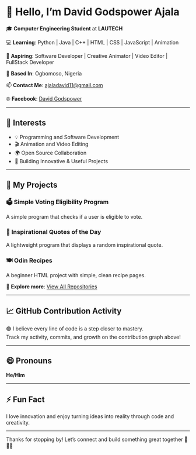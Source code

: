 # 👋 Hello, I’m David Godspower Ajala 

🎓 **Computer Engineering Student** at **LAUTECH**  

💻 **Learning**: Python | Java | C++ | HTML | CSS | JavaScript | Animation 

🚀 **Aspiring**: Software Developer | Creative Animator | Video Editor | FullStack Developer

📍 **Based In**: Ogbomoso, Nigeria

📫 **Contact Me**: [ajaladavid11@gmail.com](mailto:ajaladavid11@gmail.com)  

🌐 **Facebook**: [David Godspower](https://web.facebook.com/facebook.comDavidGodpowerAjalaDGA/)

---

## 👀 Interests

- 💡 Programming and Software Development  
- 🎬 Animation and Video Editing  
- 🌍 Open Source Collaboration  
- 🔧 Building Innovative & Useful Projects  

---

## 💼 My Projects

### 🗳 Simple Voting Eligibility Program  
A simple program that checks if a user is eligible to vote.

### 💬 Inspirational Quotes of the Day  
A lightweight program that displays a random inspirational quote.

### 🍽 Odin Recipes  
A beginner HTML project with simple, clean recipe pages.

🔗 **Explore more**: [View All Repositories](https://github.com/David-Godspower?tab=repositories)

---

## 📈 GitHub Contribution Activity

🟢 I believe every line of code is a step closer to mastery.  
Track my activity, commits, and growth on the contribution graph above!

---

## 😄 Pronouns  
**He/Him**

---

## ⚡ Fun Fact  
I love innovation and enjoy turning ideas into reality through code and creativity.

---

Thanks for stopping by! Let’s connect and build something great together 🚀🚀🚀
